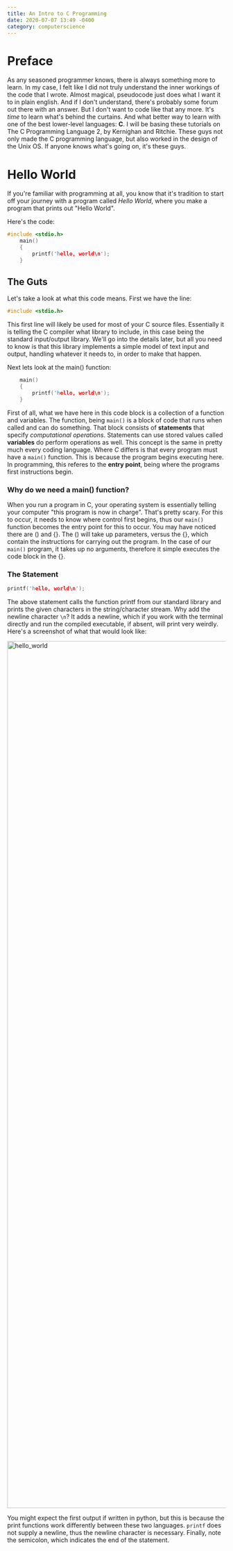 ```yaml
--- 
title: An Intro to C Programming
date: 2020-07-07 13:49 -0400  
category: computerscience 
---
```


# Preface

As any seasoned programmer knows, there is always something more to learn. In my case, I felt like I did not truly understand the inner workings of the code that I wrote. Almost magical, pseudocode just does what I want it to in plain english. And if I don't understand, there's probably some forum out there with an answer. But I don't want to code like that any more. It's *time* to learn what's behind the curtains. And what better way to learn with one of the best lower-level languages: **C**. I will be basing these tutorials on The C Programming Language 2,
by Kernighan and Ritchie. These guys not only made the C programming language, but also worked in the design of the Unix OS. If anyone knows what's going on, it's these guys.  

# Hello World

If you're familiar with programming at all, you know that it's tradition to start off your journey with a program called *Hello World*, where you make a program that prints out "Hello World". 

<p> Here's the code: </p>

``` c
#include <stdio.h>
    main()
    {
        printf('hello, world\n');
    }
```

## The Guts

Let's take a look at what this code means. First we have the line:
``` c
#include <stdio.h> 
```
This first line will likely be used for most of your C source files. Essentially it is telling the C compiler what library to include, 
in this case being the standard input/output library. We'll go into the details later, but all you need to know is that this library implements
a simple model of text input and output, handling whatever it needs to, in order to make that happen. 

Next lets look at the main() function:
``` c 
    main()
    {
        printf('hello, world\n');
    }
```
First of all, what we have here in this code block is a collection of a function and variables. The function, being `main()` is a block of code that runs when called and can do something. That block consists of **statements** that specify *computational operations*. Statements can use stored values called **variables** do perform operations as well. This concept is the same
in pretty much every coding language. Where *C* differs is that every program must have a `main()` function. This is because the program begins executing here. In programming, this referes to the **entry point**, being where the programs first instructions begin. 

### Why do we need a main() function?

When you run a program in C, your operating system is essentially telling your computer "this program is now in charge". That's pretty scary. For this to occur, it needs to know where control first begins, thus our `main()` function becomes the entry point for this to occur. You may have noticed there are () and {}. The () will take up parameters, versus the {}, which contain the instructions for carrying out the program. In the case of our `main()` program, it takes up no arguments, therefore it simple executes the code block in the {}. 

### The Statement

``` c
printf('hello, world\n');
```
The above statement calls the function printf from our standard library and prints the given characters in the string/character stream. Why add the newline character `\n`? It 
adds a newline, which if you work with the terminal directly and run the compiled executable, if absent, will print very weirdly. Here's a screenshot of what that would look like:

<img src= "https://cyburp.com/mshunjan.github.io/assets/gifs/cropped_hello_world.gif" alt="hello_world" height="2000" width="1400"/>

You might expect the first output if written in python, but this is because the print functions work differently between these two languages. `printf` does not supply a newline,
thus the newline character is necessary. Finally, note the semicolon, which indicates the end of the statement.